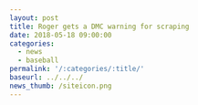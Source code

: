 ```yaml
---
layout: post
title: Roger gets a DMC warning for scraping
date: 2018-05-18 09:00:00
categories:
  - news
  - baseball
permalink: '/:categories/:title/'
baseurl: ../../../
news_thumb: /siteicon.png
---
```

